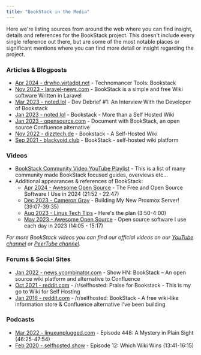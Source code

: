 ```yaml
---
title: "BookStack in the Media"
---
```


Here we're listing sources from around the web where you can find insight, details and references for the BookStack project.
This doesn't include every single reference out there, but are some of the most notable places or significant mentions
where you can find more detail or insight regarding the project.

### Articles & Blogposts

- [Apr 2024 - drwho.virtadpt.net](https://drwho.virtadpt.net/archive/2024-04-03/technomancer-tools-bookstack/) - Technomancer Tools: Bookstack
- [Nov 2023 - laravel-news.com](https://laravel-news.com/bookstack-documentation-wiki-software) - BookStack is a simple and free Wiki software Written in Laravel
- [Mar 2023 - noted.lol](https://noted.lol/dev-debrief-bookstack/) - Dev Debrief #1: An Interview With the Developer of Bookstack
- [Jan 2023 - noted.lol](https://noted.lol/bookstack/) - Bookstack - More than a Self Hosted Wiki
- [Jan 2023 - opensource.com](https://opensource.com/article/23/1/bookstack-open-source-documentation) - Document with BookStack, an open source Confluence alternative
- [Nov 2022 - dizztech.de](https://dizzytech.de/posts/bookstack/) -  Bookstack - A Self-Hosted Wiki
- [Sep 2021 - blackvoid.club](https://www.blackvoid.club/bookstack-self-hosted-wiki-platform/) - BookStack - self-hosted wiki platform

### Videos

- [BookStack Community Video YouTube Playlist](https://www.youtube.com/playlist?list=PLLIji4SLo6EiAUI5X3amBSB99HpabUqsS) - This is a list of many community made BookStack focused guides, overviews etc...
- Additional appearances & references of BookStack:
  - [Apr 2024 - Awesome Open Source](https://youtu.be/6t5BQRQJIVY?t=1312) - The Free and Open Source Software I Use in 2024 (21:52 - 22:47)
  - [Dec 2023 - Cameron Gray](https://youtu.be/FwIjK5cN5lU?t=2347) - Building My New Proxmox Server! (39:07-39:35)
  - [Aug 2023 - Linus Tech Tips](https://youtu.be/qAE5KoyFEUo?t=230) - Here's the plan (3:50-4:00)
  - [May 2023 - Awesome Open Source](https://youtu.be/HaLKciYfVfE?t=845) - Open source software I use each day in 2023 (14:05 - 15:17)

*For more BookStack videos you can find our official videos on our [YouTube channel](https://www.youtube.com/c/BookStackApp) or [PeerTube channel](https://foss.video/c/bookstack/videos).*

### Forums & Social Sites

- [Jan 2022 - news.ycombinator.com](https://news.ycombinator.com/item?id=29851834) - Show HN: BookStack – An open source wiki platform and alternative to Confluence
- [Oct 2021 - reddit.com](https://www.reddit.com/r/selfhosted/comments/q7gh3w/praise_for_bookstack_this_is_my_go_to_wiki_for/) - /r/selfhosted: Praise for Bookstack - This is my go to Wiki for Self Hosting 
- [Jan 2016 - reddit.com](https://www.reddit.com/r/selfhosted/comments/3z06rb/bookstack_a_free_wikilike_information_store/) - /r/selfhosted: BookStack - A free wiki-like information store & Confluence alternative I've been building 

### Podcasts

- [Mar 2022 - linuxunplugged.com](https://linuxunplugged.com/448) - Episode 448: A Mystery in Plain Sight (46:25-47:54)
- [Feb 2020 - selfhosted.show](https://selfhosted.show/12) - Episode 12: Which Wiki Wins (13:41-16:15)
